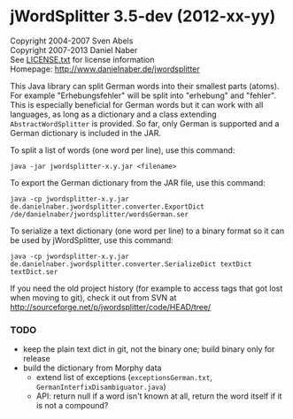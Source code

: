 jWordSplitter 3.5-dev (2012-xx-yy)
==================================

Copyright 2004-2007 Sven Abels  
Copyright 2007-2013 Daniel Naber  
See [LICENSE.txt](https://github.com/danielnaber/jwordsplitter/blob/master/LICENSE.txt) for license information    
Homepage: http://www.danielnaber.de/jwordsplitter

This Java library can split German words into their smallest parts (atoms).
For example "Erhebungsfehler" will be split into "erhebung" and "fehler".
This is especially beneficial for German words but it can work with
all languages, as long as a dictionary and a class extending `AbstractWordSplitter`
is provided. So far, only German is supported and a German dictionary is included
in the JAR.

To split a list of words (one word per line), use this command:

    java -jar jwordsplitter-x.y.jar <filename>

To export the German dictionary from the JAR file, use this command:

    java -cp jwordsplitter-x.y.jar de.danielnaber.jwordsplitter.converter.ExportDict /de/danielnaber/jwordsplitter/wordsGerman.ser

To serialize a text dictionary (one word per line) to a binary format
so it can be used by jWordSplitter, use this command:

    java -cp jwordsplitter-x.y.jar de.danielnaber.jwordsplitter.converter.SerializeDict textDict textDict.ser

If you need the old project history (for example to access tags that got lost when
moving to git), check it out from SVN at http://sourceforge.net/p/jwordsplitter/code/HEAD/tree/

### TODO

* keep the plain text dict in git, not the binary one; build binary only for release
* build the dictionary from Morphy data
    * extend list of exceptions (`exceptionsGerman.txt`, `GermanInterfixDisambiguator.java`)
    * API: return null if a word isn't known at all, return the word itself
      if it is not a compound?
